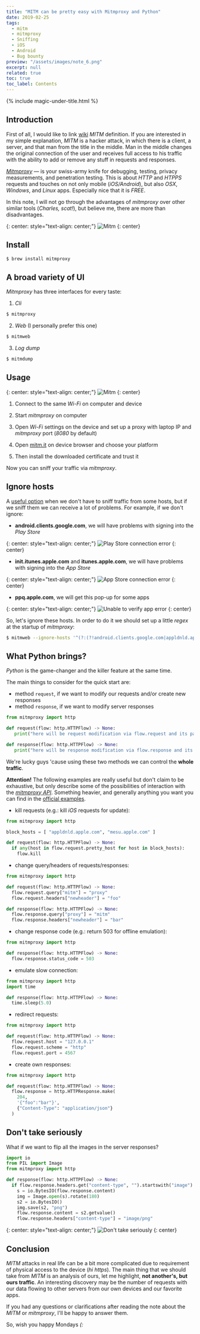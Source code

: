 ```yaml
---
title: "MITM can be pretty easy with Mitmproxy and Python"
date: 2019-02-25
tags:
  - mitm
  - mitmproxy
  - Sniffing
  - iOS
  - Android
  - Bug bounty
preview: "/assets/images/note_6.png"
excerpt: null
related: true
toc: true
toc_label: Contents
---
```


{% include magic-under-title.html %}

## Introduction

First of all, I would like to link [wiki](https://en.wikipedia.org/wiki/Man-in-the-middle_attack) *MITM* definition. If you are interested in my simple explanation, *MITM* is a hacker attack, in which there is a client, a server, and that man from the title in the middle. Man in the middle changes the original connection of the user and receives full access to his traffic with the ability to add or remove any stuff in requests and responses.

*[Mitmproxy](https://mitmproxy.org/)* — is your swiss-army knife for debugging, testing, privacy measurements, and penetration testing. This is about *HTTP* and *HTPPS* requests and touches on not only mobile (*iOS/Android*), but also *OSX*, *Windows*, and *Linux* apps. Especially nice that it is *FREE*.

In this note, I will not go through the advantages of *mitmproxy* over other similar tools (*Charles, scat!*), but believe me, there are more than disadvantages.

{: center: style="text-align: center;"}
![Mitm](/assets/images/note_6_1.png)
{: center}

## Install

```bash
$ brew install mitmproxy
```

## A broad variety of UI

*Mitmproxy* has three interfaces for every taste:

1. *Cli*
  ```bash
$ mitmproxy
  ```
2. *Web* (I personally prefer this one)
  ```bash
$ mitmweb
  ```
3. *Log dump*
  ```bash
$ mitmdump
  ```

## Usage

{: center: style="text-align: center;"}
![Mitm](/assets/images/note_6_2.png)
{: center}

1. Connect to the same *Wi-Fi* on computer and device

2. Start *mitmproxy* on computer

3. Open *Wi-Fi* settings on the device and set up a proxy with laptop IP and *mitmproxy* port (*8080* by default)

4. Open [mitm.it](http://mitm.it/) on device browser and choose your platform

5. Then install the downloaded certificate and trust it

Now you can sniff your traffic via *mitmproxy*.

## Ignore hosts

A [useful option](https://docs.mitmproxy.org/stable/howto-ignoredomains/) when we don't have to sniff traffic from some hosts, but if we sniff them we can receive a lot of problems. For example, if we don't ignore:

- **android.clients.google.com**, we will have problems with signing into the *Play Store*

{: center: style="text-align: center;"}
![Play Store connection error](/assets/images/note_6_3.png)
{: center}

- **init.itunes.apple.com** and **itunes.apple.com**, we will have problems with signing into the *App Store*

{: center: style="text-align: center;"}
![App Store connection error](/assets/images/note_6_4.png)
{: center}

- **ppq.apple.com**, we will get this pop-up for some apps

{: center: style="text-align: center;"}
![Unable to verify app error](/assets/images/note_6_5.png)
{: center}

So, let's ignore these hosts. In order to do it we should set up a little *regex* at the startup of *mitmproxy*:

```bash
$ mitmweb --ignore-hosts '^(?:(?!android.clients.google.com|appldnld.apple.com|mesu.apple.com|ppq.apple.com).)*$'
```

## What Python brings?

*Python* is the game-changer and the killer feature at the same time.

The main things to consider for the quick start are:

- method `request`, if we want to modify our requests and/or create new responses
- method `response`, if we want to modify server responses

```python
from mitmproxy import http

def request(flow: http.HTTPFlow) -> None:
   print("here will be request modification via flow.request and its params")

def response(flow: http.HTTPFlow) -> None:
   print("here will be response modification via flow.response and its params")
```

We're lucky guys 'cause using these two methods we can control the **whole traffic**.

**Attention!** The following examples are really useful but don't claim to be exhaustive, but only describe some of the possibilities of interaction with the [*mitmproxy API*](https://mitmproxy.readthedocs.io/en/v2.0.2/scripting/api.html). Something heavier, and generally anything you want you can find in the [official examples](https://github.com/mitmproxy/mitmproxy/tree/master/examples).

- kill requests (e.g.: kill *iOS* requests for update):

```python
from mitmproxy import http

block_hosts = [ "appldnld.apple.com", "mesu.apple.com" ]

def request(flow: http.HTTPFlow) -> None:
  if any(host in flow.request.pretty_host for host in block_hosts):
    flow.kill
```

- change query/headers of requests/responses:

```python
from mitmproxy import http

def request(flow: http.HTTPFlow) -> None:
  flow.request.query["mitm"] = "proxy"
  flow.request.headers["newheader"] = "foo"

def response(flow: http.HTTPFlow) -> None:
  flow.response.query["proxy"] = "mitm"
  flow.response.headers["newheader"] = "bar"
```

- change response code (e.g.: return 503 for offline emulation):

```python
from mitmproxy import http

def response(flow: http.HTTPFlow) -> None:
  flow.response.status_code = 503
```

- emulate slow connection:

```python
from mitmproxy import http
import time

def response(flow: http.HTTPFlow) -> None:
  time.sleep(5.0)
```

- redirect requests:

```python
from mitmproxy import http

def request(flow: http.HTTPFlow) -> None:
  flow.request.host = "127.0.0.1"
  flow.request.scheme = "http"
  flow.request.port = 4567
```

- create own responses:

```python
from mitmproxy import http

def request(flow: http.HTTPFlow) -> None:
  flow.response = http.HTTPResponse.make(
    204,
    '{"foo":"bar"}',
    {"Content-Type": "application/json"}
  )
```

## Don't take seriously

What if we want to flip all the images in the server responses?

```python
import io
from PIL import Image
from mitmproxy import http

def response(flow: http.HTTPFlow) -> None:
  if flow.response.headers.get("content-type", "").startswith("image"):
    s = io.BytesIO(flow.response.content)
    img = Image.open(s).rotate(180)
    s2 = io.BytesIO()
    img.save(s2, "png")
    flow.response.content = s2.getvalue()
    flow.response.headers["content-type"] = "image/png"
```

{: center: style="text-align: center;"}
![Don't take seriously](/assets/images/note_6_6.gif)
{: center}

## Conclusion

*MITM* attacks in real life can be a bit more complicated due to requirement of physical access to the device (*hi https*). The main thing that we should take from *MITM* is an analysis of ours, let me highlight, **not another's, but ours traffic**. An interesting discovery may be the number of requests with our data flowing to other servers from our own devices and our favorite apps.

If you had any questions or clarifications after reading the note about the *MITM* or *mitmproxy*, I'll be happy to answer them.

So, wish you happy Mondays *(:*
